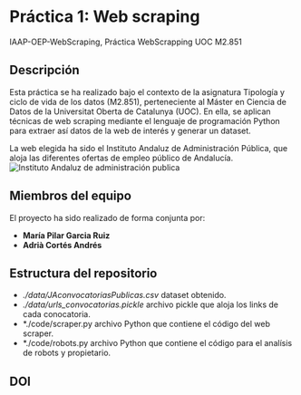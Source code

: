# Práctica 1: Web scraping
IAAP-OEP-WebScraping,
Práctica WebScrapping UOC M2.851

## Descripción

Esta práctica se ha realizado bajo el contexto de la asignatura Tipología y ciclo de vida de los datos (M2.851), perteneciente
al Máster en Ciencia de Datos de la Universitat Oberta de Catalunya (UOC). En ella, se aplican técnicas de web
scraping mediante el lenguaje de programación Python para extraer así datos de la web de interés y generar un dataset.

La web elegida ha sido el Instituto Andaluz de Administración Pública, que aloja las diferentes ofertas de empleo público de Andalucía.
![Instituto Andaluz de administración publica](https://www.juntadeandalucia.es/institutodeadministracionpublica/publico/images/iaap.png
'Instituto Andaluz de Administración Pública')


## Miembros del equipo

El proyecto ha sido realizado de forma conjunta por:
- **María Pilar Garcia Ruiz**
- **Adrià Cortés Andrés**

## Estructura del repositorio

- *./data/JAconvocatoriasPublicas.csv* dataset obtenido.
- *./data/urls_convocatorias.pickle* archivo pickle que aloja los links de cada conocatoria.
- *./code/scraper.py archivo Python que contiene el código del web scraper.
- *./code/robots.py archivo Python que contiene el código para el analísis de robots y propietario. 

## DOI 
